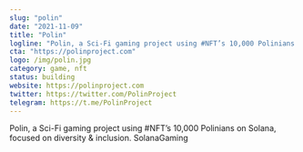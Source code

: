 ```yaml
---
slug: "polin"
date: "2021-11-09"
title: "Polin"
logline: "Polin, a Sci-Fi gaming project using #NFT’s 10,000 Polinians on Solana, focused on diversity & inclusion. SolanaGaming"
cta: "https://polinproject.com"
logo: /img/polin.jpg
category: game, nft
status: building
website: https://polinproject.com
twitter: https://twitter.com/PolinProject
telegram: https://t.me/PolinProject
---
```


Polin, a Sci-Fi gaming project using #NFT’s 10,000 Polinians on Solana, focused on diversity & inclusion. SolanaGaming
